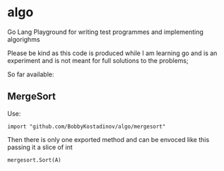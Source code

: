 # algo
Go Lang Playground for writing test programmes and implementing algorighms

Please be kind as this code is produced while I am learning go and is an experiment and is not meant for full solutions to the problems;

So far available:

## MergeSort

Use:

    import "github.com/BobbyKostadinov/algo/mergesort"

Then there is only one exported method and can be envoced like this passing it a slice of int

    mergesort.Sort(A)
